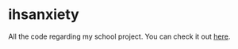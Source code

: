 # ihsanxiety
All the code regarding my school project. You can check it out [here](https://ihsanxiety.pages.dev/).
